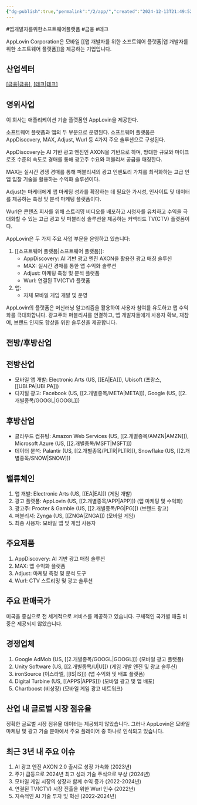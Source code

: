 ```yaml
---
{"dg-publish":true,"permalink":"/2/app/","created":"2024-12-13T21:49:52.934+09:00","updated":"2025-07-29T21:37:04.343+09:00"}
---
```


#앱개발자를위한소프트웨어플랫폼 #금융 #테크 

AppLovin Corporation은 모바일 [[앱 개발자를 위한 소프트웨어 플랫폼\|앱 개발자를 위한 소프트웨어 플랫폼]]을 제공하는 기업입니다.

## 산업섹터

[[금융\|금융]](Financials), [[테크\|테크]](Technology)

## 영위사업

이 회사는 애플리케이션 기술 플랫폼인 AppLovin을 제공한다.  

소프트웨어 플랫폼과 앱의 두 부문으로 운영된다. 소프트웨어 플랫폼은 AppDiscovery, MAX, Adjust, Wurl 등 4가지 주요 솔루션으로 구성된다.  
  
AppDiscovery는 AI 기반 광고 엔진인 AXON을 기반으로 하며, 방대한 규모와 마이크로초 수준의 속도로 경매를 통해 광고주 수요와 퍼블리셔 공급을 매칭한다.  

MAX는 실시간 경쟁 경매를 통해 퍼블리셔의 광고 인벤토리 가치를 최적화하는 고급 인앱 입찰 기술을 활용하는 수익화 솔루션이다.  
  
Adjust는 마케터에게 앱 마케팅 성과를 확장하는 데 필요한 가시성, 인사이트 및 데이터를 제공하는 측정 및 분석 마케팅 플랫폼이다.  

Wurl은 콘텐츠 회사를 위해 스트리밍 비디오를 배포하고 시청자를 유치하고 수익을 극대화할 수 있는 고급 광고 및 퍼블리싱 솔루션을 제공하는 커넥티드 TV(CTV) 플랫폼이다.

AppLovin은 두 가지 주요 사업 부문을 운영하고 있습니다:

1. [[소프트웨어 플랫폼\|소프트웨어 플랫폼]]:
    - AppDiscovery: AI 기반 광고 엔진 AXON을 활용한 광고 매칭 솔루션
    - MAX: 실시간 경매를 통한 앱 수익화 솔루션
    - Adjust: 마케팅 측정 및 분석 플랫폼
    - Wurl: 연결된 TV(CTV) 플랫폼
2. 앱:
    - 자체 모바일 게임 개발 및 운영

AppLovin의 플랫폼은 머신러닝 알고리즘을 활용하여 사용자 참여를 유도하고 앱 수익화를 극대화합니다. 광고주와 퍼블리셔를 연결하고, 앱 개발자들에게 사용자 확보, 재참여, 브랜드 인지도 향상을 위한 솔루션을 제공합니다.

## 전방/후방산업

## 전방산업

- 모바일 앱 개발: Electronic Arts (US, [[EA\|EA]]), Ubisoft (프랑스, [[UBI.PA\|UBI.PA]])
- 디지털 광고: Facebook (US, [[2.개별종목/META\|META]]), Google (US, [[2.개별종목/GOOGL\|GOOGL]])

## 후방산업

- 클라우드 컴퓨팅: Amazon Web Services (US, [[2.개별종목/AMZN\|AMZN]]), Microsoft Azure (US, [[2.개별종목/MSFT\|MSFT]])
- 데이터 분석: Palantir (US, [[2.개별종목/PLTR\|PLTR]]), Snowflake (US, [[2.개별종목/SNOW\|SNOW]])

## 밸류체인

1. 앱 개발: Electronic Arts (US, [[EA\|EA]]) (게임 개발)
2. 광고 플랫폼: AppLovin (US, [[2.개별종목/APP\|APP]]) (앱 마케팅 및 수익화)
3. 광고주: Procter & Gamble (US, [[2.개별종목/PG\|PG]]) (브랜드 광고)
4. 퍼블리셔: Zynga (US, [[ZNGA\|ZNGA]]) (모바일 게임)
5. 최종 사용자: 모바일 앱 및 게임 사용자

## 주요제품

1. AppDiscovery: AI 기반 광고 매칭 솔루션
2. MAX: 앱 수익화 플랫폼
3. Adjust: 마케팅 측정 및 분석 도구
4. Wurl: CTV 스트리밍 및 광고 솔루션

## 주요 판매국가

미국을 중심으로 전 세계적으로 서비스를 제공하고 있습니다. 구체적인 국가별 매출 비중은 제공되지 않았습니다.

## 경쟁업체

1. Google AdMob (US, [[2.개별종목/GOOGL\|GOOGL]]) (모바일 광고 플랫폼)
2. Unity Software (US, [[2.개별종목/U\|U]]) (게임 개발 엔진 및 광고 솔루션)
3. ironSource (이스라엘, [[IS\|IS]]) (앱 수익화 및 배포 플랫폼)
4. Digital Turbine (US, [[APPS\|APPS]]) (모바일 광고 및 앱 배포)
5. Chartboost (비상장) (모바일 게임 광고 네트워크)

## 산업 내 글로벌 시장 점유율

정확한 글로벌 시장 점유율 데이터는 제공되지 않았습니다. 그러나 AppLovin은 모바일 마케팅 및 광고 기술 분야에서 주요 플레이어 중 하나로 인식되고 있습니다.

## 최근 3년 내 주요 이슈

1. AI 광고 엔진 AXON 2.0 출시로 성장 가속화 (2023년)
2. 주가 급등으로 2024년 최고 성과 기술 주식으로 부상 (2024년)
3. 모바일 게임 시장의 성장과 함께 수익 증가 (2022-2024년)
4. 연결된 TV(CTV) 시장 진출을 위한 Wurl 인수 (2022년)
5. 지속적인 AI 기술 투자 및 혁신 (2022-2024년)